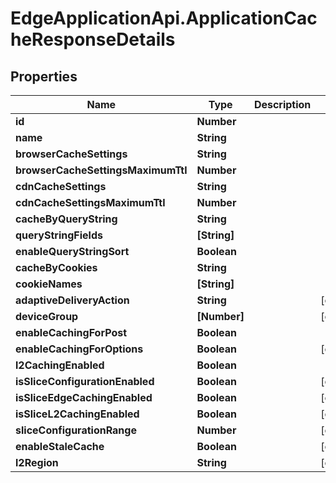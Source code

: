 # EdgeApplicationApi.ApplicationCacheResponseDetails

## Properties

Name | Type | Description | Notes
------------ | ------------- | ------------- | -------------
**id** | **Number** |  | 
**name** | **String** |  | 
**browserCacheSettings** | **String** |  | 
**browserCacheSettingsMaximumTtl** | **Number** |  | 
**cdnCacheSettings** | **String** |  | 
**cdnCacheSettingsMaximumTtl** | **Number** |  | 
**cacheByQueryString** | **String** |  | 
**queryStringFields** | **[String]** |  | 
**enableQueryStringSort** | **Boolean** |  | 
**cacheByCookies** | **String** |  | 
**cookieNames** | **[String]** |  | 
**adaptiveDeliveryAction** | **String** |  | [optional] 
**deviceGroup** | **[Number]** |  | [optional] 
**enableCachingForPost** | **Boolean** |  | 
**enableCachingForOptions** | **Boolean** |  | [optional] 
**l2CachingEnabled** | **Boolean** |  | 
**isSliceConfigurationEnabled** | **Boolean** |  | [optional] 
**isSliceEdgeCachingEnabled** | **Boolean** |  | [optional] 
**isSliceL2CachingEnabled** | **Boolean** |  | [optional] 
**sliceConfigurationRange** | **Number** |  | [optional] 
**enableStaleCache** | **Boolean** |  | [optional] 
**l2Region** | **String** |  | [optional] 


